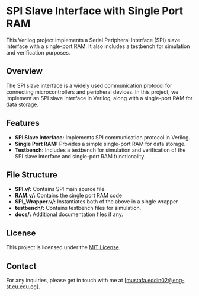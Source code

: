 # SPI Slave Interface with Single Port RAM

This Verilog project implements a Serial Peripheral Interface (SPI) slave interface with a single-port RAM. It also includes a testbench for simulation and verification purposes.

## Overview

The SPI slave interface is a widely used communication protocol for connecting microcontrollers and peripheral devices. In this project, we implement an SPI slave interface in Verilog, along with a single-port RAM for data storage.

## Features

- **SPI Slave Interface:** Implements SPI communication protocol in Verilog.
- **Single Port RAM:** Provides a simple single-port RAM for data storage.
- **Testbench:** Includes a testbench for simulation and verification of the SPI slave interface and single-port RAM functionality.



## File Structure

- **SPI.v/:** Contains SPI main source file.
- **RAM.v/:** Contains the single port RAM code
- **SPI_Wrapper.v/:** Instantiates both of the above in a single wrapper
- **testbench/:** Contains testbench files for simulation.
- **docs/:** Additional documentation files if any.


## License

This project is licensed under the [MIT License](LICENSE).


## Contact

For any inquiries, please get in touch with me at [mustafa.eddin02@eng-st.cu.edu.eg].

